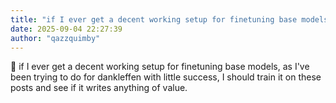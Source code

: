 ```yaml
---
title: "if I ever get a decent working setup for finetuning base models  as Ive been"
date: 2025-09-04 22:27:39
author: "qazzquimby"
---
```


💭 if I ever get a decent working setup for finetuning base models, as I've been trying to do for dankleffen with little success, I should train it on these posts and see if it writes anything of value.